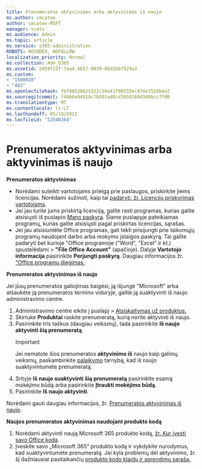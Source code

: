 ```yaml
---
title: Prenumeratos aktyvinimas arba aktyvinimas iš naujo
ms.author: cmcatee
author: cmcatee-MSFT
manager: scotv
ms.audience: Admin
ms.topic: article
ms.service: o365-administration
ROBOTS: NOINDEX, NOFOLLOW
localization_priority: Normal
ms.collection: Adm_O365
ms.assetid: 2d59f23f-7aad-4b57-9039-0bd2bbf929a3
ms.custom:
- "1500028"
- "482"
ms.openlocfilehash: fbf80520625322c30a41f90333ec47ee3528bee2
ms.sourcegitcommit: f4866e94918c7b591ad0cd3b58169d340bcc7f00
ms.translationtype: MT
ms.contentlocale: lt-LT
ms.lasthandoff: 05/19/2021
ms.locfileid: "52540264"
---
```

# <a name="activate-or-reactivate-a-subscription"></a>Prenumeratos aktyvinimas arba aktyvinimas iš naujo

**Prenumeratos aktyvinimas**

- Norėdami suteikti vartotojams prieigą prie paslaugos, priskirkite jiems licencijas. Norėdami sužinoti, kaip tai [padaryti, žr. Licencijų priskyrimas vartotojams](/microsoft-365/admin/manage/assign-licenses-to-users).
- Jei jau turite jums priskirtą licenciją, galite rasti programas, kurias galite atsisiųsti iš puslapio [Mano paskyra](https://portal.office.com/account/#installs). Šiame puslapyje pateikiamas programų, kurias galite atsisiųsti pagal priskirtas licencijas, sąrašas.
- Jei jau atsisiuntėte Office programas, gali tekti prisijungti prie taikomųjų programų naudojant darbo arba mokymo įstaigos paskyrą. Tai galite padaryti bet kurioje "Office programoje ("Word", "Excel" ir kt.) spustelėdami  >  **"File Office Account"** (apačioje). Dalyje **Vartotojo informacija** pasirinkite **Perjungti paskyrą**. Daugiau informacijos žr. ["Office programų diegimas.](/microsoft-365/admin/setup/install-applications)

**Prenumeratos aktyvinimas iš naujo**

Jei jūsų prenumeratos galiojimas baigėsi, ją išjungė "Microsoft" arba atšaukėte ją prenumeratos termino viduryje, galite ją suaktyvinti iš naujo administravimo centre.
  
1. Administravimo centre eikite į puslapį  >  [Atsiskaitymas už produktus.](https://go.microsoft.com/fwlink/p/?linkid=842054)
2. Skirtuke **Produktai** raskite prenumeratą, kurią norite aktyvinti iš naujo.
3. Pasirinkite tris taškus (daugiau veiksmų), tada pasirinkite **Iš naujo aktyvinti šią prenumeratą**.
    > [!IMPORTANT]
    > Jei nematote šios prenumeratos **aktyvinimo iš** naujo kaip galimų veiksmų, paskambinkite [palaikymo](https://go.microsoft.com/fwlink/p/?linkid=518322) tarnybą, kad iš naujo suaktyvintumėte prenumeratą.
4. Srityje **Iš naujo suaktyvinti šią prenumeratą** pasirinkite esamą mokėjimo būdą arba pasirinkite **Įtraukti mokėjimo būdą**.
5. Pasirinkite **Iš naujo aktyvinti**.

Norėdami gauti daugiau informacijos, žr. [Prenumeratos aktyvinimas iš naujo](/microsoft-365/commerce/subscriptions/reactivate-your-subscription).

**Naujos prenumeratos aktyvinimas naudojant produkto kodą**

1. Norėdami aktyvinti naują Microsoft 365 produkto kodą, [žr. Kur įvesti savo Office kodą](https://support.office.com/article/where-to-enter-your-office-product-key-0a82e5ae-739e-4b92-a6f4-2ec780c185db).
2. Įveskite savo „Microsoft 365“ produkto kodą ir vykdykite nurodymus, kad suaktyvintumėte prenumeratą. Jei kyla problemų dėl aktyvinimo, žr. šį dažniausiai pasitaikančių [produkto kodo klaidų ir sprendimų sąrašą.](/microsoft-365/commerce/product-key-errors-and-solutions)